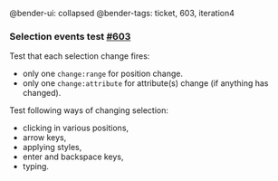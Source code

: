 @bender-ui: collapsed
@bender-tags: ticket, 603, iteration4

### Selection events test [#603](https://github.com/ckeditor/ckeditor5-engine/issues/603)

Test that each selection change fires:

* only one `change:range` for position change.
* only one `change:attribute` for attribute(s) change (if anything has changed).

Test following ways of changing selection:

* clicking in various positions,
* arrow keys,
* applying styles,
* enter and backspace keys,
* typing.
